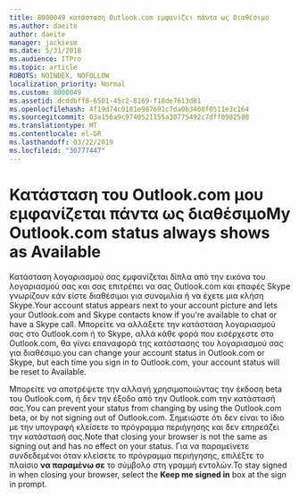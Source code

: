 ```yaml
---
title: 8000049 κατάσταση Outlook.com εμφανίζει πάντα ως διαθέσιμο
ms.author: daeite
author: daeite
manager: jackiesm
ms.date: 5/31/2018
ms.audience: ITPro
ms.topic: article
ROBOTS: NOINDEX, NOFOLLOW
localization_priority: Normal
ms.custom: 8000049
ms.assetid: dcddbff8-6501-45c2-8169-f18de7613d81
ms.openlocfilehash: 4f19d74c0181e987691c7da0b3408f0511e3c164
ms.sourcegitcommit: 03a156a9c9740521155a30775492c7dff0982588
ms.translationtype: MT
ms.contentlocale: el-GR
ms.lasthandoff: 03/22/2019
ms.locfileid: "30777447"
---
```

# <a name="my-outlookcom-status-always-shows-as-available"></a><span data-ttu-id="805b6-102">Κατάσταση του Outlook.com μου εμφανίζεται πάντα ως διαθέσιμο</span><span class="sxs-lookup"><span data-stu-id="805b6-102">My Outlook.com status always shows as Available</span></span>

<span data-ttu-id="805b6-103">Κατάσταση λογαριασμού σας εμφανίζεται δίπλα από την εικόνα του λογαριασμού σας και σας επιτρέπει να σας Outlook.com και επαφές Skype γνωρίζουν εάν είστε διαθέσιμοι για συνομιλία ή να έχετε μια κλήση Skype.</span><span class="sxs-lookup"><span data-stu-id="805b6-103">Your account status appears next to your account picture and lets your Outlook.com and Skype contacts know if you're available to chat or have a Skype call.</span></span> <span data-ttu-id="805b6-104">Μπορείτε να αλλάξετε την κατάσταση λογαριασμού σας στο Outlook.com ή το Skype, αλλά κάθε φορά που εισέρχεστε στο Outlook.com, θα γίνει επαναφορά της κατάστασης του λογαριασμού σας για διαθέσιμο.</span><span class="sxs-lookup"><span data-stu-id="805b6-104">you can change your account status in Outlook.com or Skype, but each time you sign in to Outlook.com, your account status will be reset to Available.</span></span>
  
<span data-ttu-id="805b6-105">Μπορείτε να αποτρέψετε την αλλαγή χρησιμοποιώντας την έκδοση beta του Outlook.com, ή δεν την έξοδο από την Outlook.com την κατάστασή σας.</span><span class="sxs-lookup"><span data-stu-id="805b6-105">You can prevent your status from changing by using the Outlook.com beta, or by not signing out of Outlook.com.</span></span> <span data-ttu-id="805b6-106">Σημειώστε ότι δεν είναι το ίδιο με την υπογραφή κλείσετε το πρόγραμμα περιήγησης και δεν επηρεάζει την κατάστασή σας.</span><span class="sxs-lookup"><span data-stu-id="805b6-106">Note that closing your browser is not the same as signing out and has no effect on your status.</span></span> <span data-ttu-id="805b6-107">Για να παραμείνετε συνδεδεμένοι όταν κλείσετε το πρόγραμμα περιήγησης, επιλέξτε το πλαίσιο **να παραμένω σε** το σύμβολο στη γραμμή εντολών.</span><span class="sxs-lookup"><span data-stu-id="805b6-107">To stay signed in when closing your browser, select the **Keep me signed in** box at the sign in prompt.</span></span> 
  

